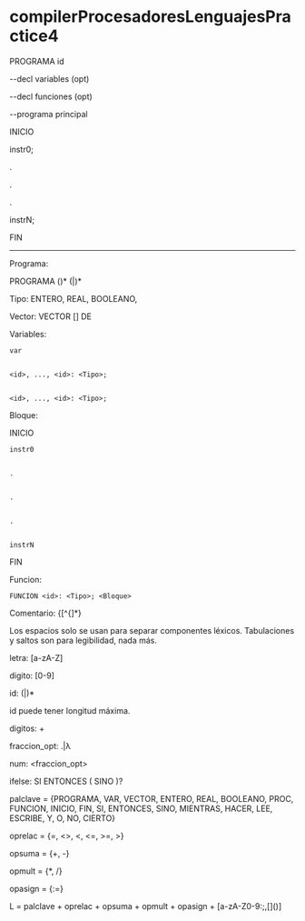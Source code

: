 # compilerProcesadoresLenguajesPractice4

PROGRAMA id


--decl variables (opt)



--decl funciones (opt)



--programa principal


INICIO


instr0;


.


.


.


instrN;


FIN



---------------------------------------------------


Programa:


PROGRAMA <id> (<Variables>)* (<Funcion>|<Proc>)* <Bloque>
	
	

Tipo: ENTERO, REAL, BOOLEANO, <Vector>
	
	
Vector: VECTOR [<ENTERO>] DE <Tipo>
	
	
Variables:


	var
	
	
	<id>, ..., <id>: <Tipo>;
	
	
	<id>, ..., <id>: <Tipo>;
	
	
Bloque:


INICIO


	instr0
	
	
	.
	
	
	.
	
	
	.
	
	
	instrN
	
	
FIN



Funcion:


	FUNCION <id>: <Tipo>; <Bloque>
	
	
	

Comentario: {[^{]*}


Los espacios solo se usan para separar componentes léxicos. Tabulaciones y saltos son para legibilidad, nada más.


letra: [a-zA-Z]


digito: [0-9]


id: <letra>(<letra>|<digito>)*
	
	
id puede tener longitud máxima.


digitos: <digito>+
	
	
fraccion_opt: .<digitos>|λ
	
	
num: <digitos><fraccion_opt>
	
	

ifelse: SI <Condicion> ENTONCES <Bloque>( SINO <Bloque>)?
	
	

palclave = {PROGRAMA, VAR, VECTOR, ENTERO, REAL, BOOLEANO, PROC, FUNCION, INICIO, FIN, SI, ENTONCES, SINO, MIENTRAS, HACER, LEE, ESCRIBE, Y, O, NO, CIERTO}



oprelac = {=, <>, <, <=, >=, >}


opsuma = {+, -}


opmult = {*, /}


opasign = {:=}



L = palclave + oprelac + opsuma + opmult + opasign + [a-zA-Z0-9:;,\[\]\(\)]
 
